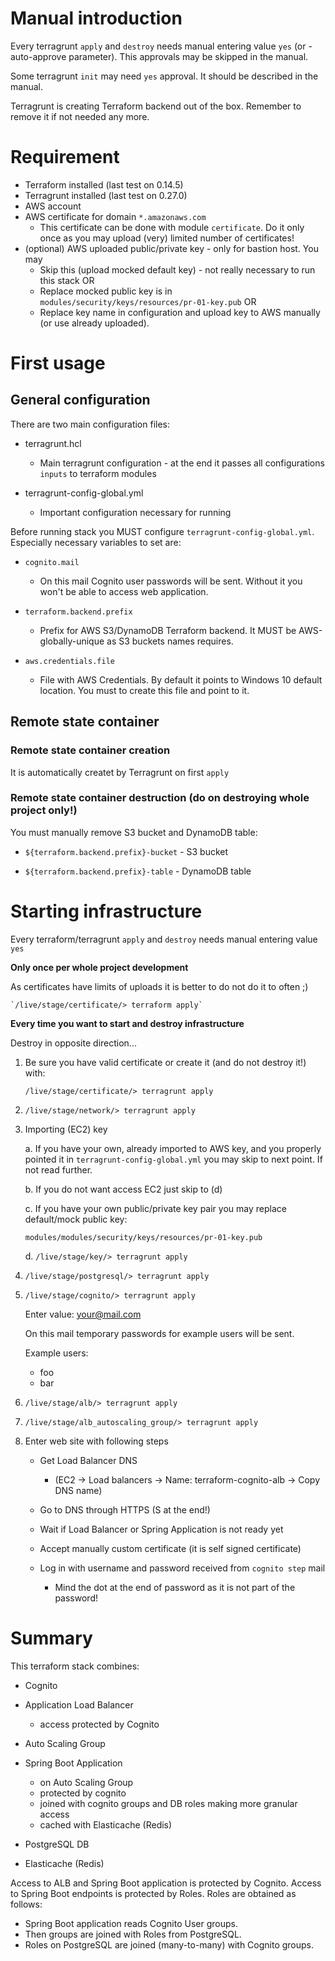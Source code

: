 # Manual introduction

Every terragrunt `apply` and `destroy` needs manual entering value `yes`
(or -auto-approve parameter).
This approvals may be skipped in the manual.

Some terragrunt `init` may need `yes` approval. It should be described in the manual.

Terragrunt is creating Terraform backend out of the box.
Remember to remove it if not needed any more.

# Requirement

- Terraform installed (last test on 0.14.5)
- Terragrunt installed (last test on 0.27.0)
- AWS account
- AWS certificate for domain `*.amazonaws.com`
    - This certificate can be done with module `certificate`.
      Do it only once as you may upload (very) limited number of certificates!
- (optional) AWS uploaded public/private key - only for bastion host. You may
    - Skip this (upload mocked default key) - not really necessary to run this stack OR
    - Replace mocked public key is in `modules/security/keys/resources/pr-01-key.pub` OR
    - Replace key name in configuration and upload key to AWS manually (or use already uploaded).

# First usage

## General configuration

There are two main configuration files:

- terragrunt.hcl
    - Main terragrunt configuration -
      at the end it passes all configurations `inputs` to terraform modules

- terragrunt-config-global.yml
    - Important configuration necessary for running

Before running stack you MUST configure `terragrunt-config-global.yml`.
Especially necessary variables to set are:
    
- `cognito.mail`
    - On this mail Cognito user passwords will be sent.
      Without it you won't be able to access web application.
      
- `terraform.backend.prefix`
    - Prefix for AWS S3/DynamoDB Terraform backend.
      It MUST be AWS-globally-unique as S3 buckets names requires.
      
- `aws.credentials.file`
    - File with AWS Credentials.
      By default it points to Windows 10 default location.
      You must to create this file and point to it.

## Remote state container

### Remote state container creation

It is automatically createt by Terragrunt on first `apply`

### Remote state container destruction (do on destroying whole project only!)

You must manually remove S3 bucket and DynamoDB table:

- `${terraform.backend.prefix}-bucket` - S3 bucket

- `${terraform.backend.prefix}-table` - DynamoDB table

# Starting infrastructure

Every terraform/terragrunt `apply` and `destroy` needs manual entering value `yes`

**Only once per whole project development**

As certificates have limits of uploads it is better to do not do it to often ;)

    `/live/stage/certificate/> terraform apply`
    
**Every time you want to start and destroy infrastructure**

Destroy in opposite direction...

1. Be sure you have valid certificate or create it (and do not destroy it!) with:

    `/live/stage/certificate/> terragrunt apply`

2. `/live/stage/network/> terragrunt apply`

3. Importing (EC2) key
    
    a. If you have your own, already imported to AWS key,
    and you properly pointed it in `terragrunt-config-global.yml`
    you may skip to next point. If not read further.
    
    b. If you do not want access EC2 just skip to (d)
    
    c. If you have your own public/private key pair you may replace default/mock public key:
  
    `modules/modules/security/keys/resources/pr-01-key.pub`
     
     d. `/live/stage/key/> terragrunt apply`

4. `/live/stage/postgresql/> terragrunt apply`

5. `/live/stage/cognito/> terragrunt apply`

    Enter value: your@mail.com
    
    On this mail temporary passwords for example users will be sent.
    
    Example users:  
    - foo
    - bar

6. `/live/stage/alb/> terragrunt apply`

7. `/live/stage/alb_autoscaling_group/> terragrunt apply`

8. Enter web site with following steps

    - Get Load Balancer DNS
        - (EC2 -> Load balancers -> Name: terraform-cognito-alb -> Copy DNS name)
        
    - Go to DNS through HTTPS (S at the end!)
    
    - Wait if Load Balancer or Spring Application is not ready yet
    
    - Accept manually custom certificate (it is self signed certificate)
    
    - Log in with username and password received from `cognito step` mail
        - Mind the dot at the end of password as it is not part of the password! 

# Summary

This terraform stack combines:

- Cognito

- Application Load Balancer
    - access protected by Cognito

- Auto Scaling Group

- Spring Boot Application
    - on Auto Scaling Group
    - protected by cognito
    - joined with cognito groups and DB roles making more granular access
    - cached with Elasticache (Redis)
    
- PostgreSQL DB

- Elasticache (Redis)

Access to ALB and Spring Boot application is protected by Cognito.
Access to Spring Boot endpoints is protected by Roles.
Roles are obtained as follows:
- Spring Boot application reads Cognito User groups.
- Then groups are joined with Roles from PostgreSQL.
- Roles on PostgreSQL are joined (many-to-many) with Cognito groups.
